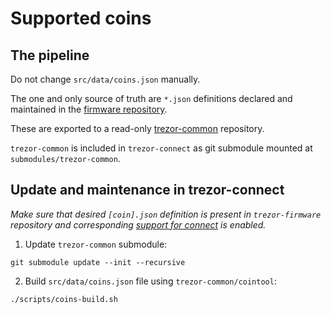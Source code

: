 <!-- todo: update this file -->
<!-- todo: update all files containing references to src/data -->
# Supported coins

## The pipeline

Do not change `src/data/coins.json` manually.

The one and only source of truth are `*.json` definitions declared and maintained in the [firmware repository](https://github.com/trezor/trezor-firmware/tree/master/common/defs). 

These are exported to a read-only [trezor-common](https://github.com/trezor/trezor-common) repository.

`trezor-common` is included in `trezor-connect` as git submodule mounted at `submodules/trezor-common`.

## Update and maintenance in trezor-connect

_Make sure that desired `[coin].json` definition is present in `trezor-firmware` repository *and* corresponding [support for connect](https://github.com/trezor/trezor-firmware/blob/4e005de02fbb9db11a304587ec1abe8aab80cdfd/common/defs/support.json#L3) is enabled._

1. Update `trezor-common` submodule:
```
git submodule update --init --recursive
```
2. Build `src/data/coins.json` file using `trezor-common/cointool`:
```
./scripts/coins-build.sh
```
